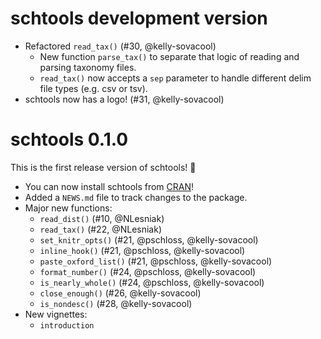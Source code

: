 # schtools development version

- Refactored `read_tax()` (#30, @kelly-sovacool)
    - New function `parse_tax()` to separate that logic of reading and parsing taxonomy files.
    - `read_tax()` now accepts a `sep` parameter to handle different delim file types (e.g. csv or tsv).
- schtools now has a logo! (#31, @kelly-sovacool)

# schtools 0.1.0

This is the first release version of schtools! 🎉

- You can now install schtools from [CRAN](https://cran.r-project.org/package=schtools)!
- Added a `NEWS.md` file to track changes to the package.
- Major new functions:
  - `read_dist()` (#10, @NLesniak)
  - `read_tax()` (#22, @NLesniak)
  - `set_knitr_opts()` (#21, @pschloss, @kelly-sovacool)
  - `inline_hook()` (#21, @pschloss, @kelly-sovacool)
  - `paste_oxford_list()` (#21, @pschloss, @kelly-sovacool)
  - `format_number()` (#24, @pschloss, @kelly-sovacool)
  - `is_nearly_whole()` (#24, @pschloss, @kelly-sovacool)
  - `close_enough()` (#26, @kelly-sovacool)
  - `is_nondesc()` (#28, @kelly-sovacool)
- New vignettes:
  - `introduction`
